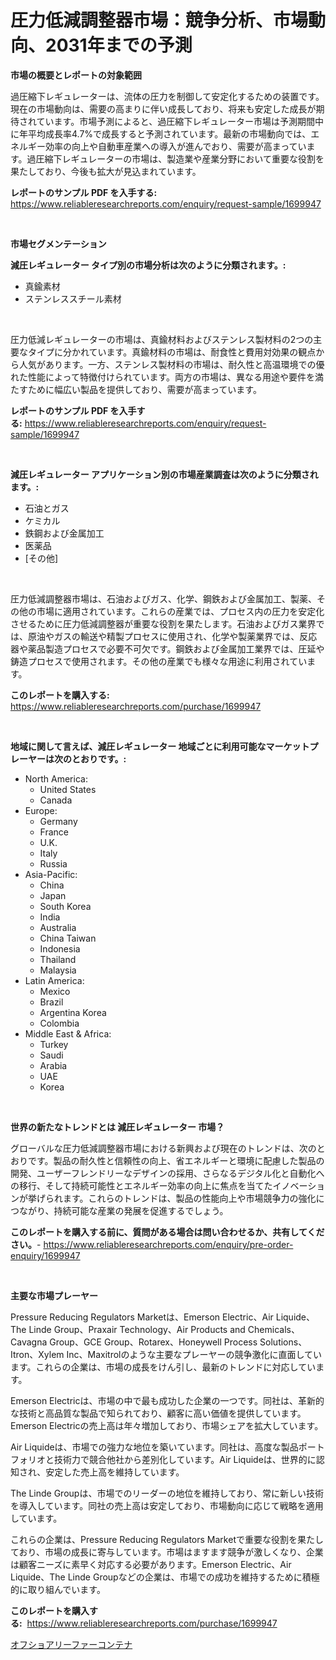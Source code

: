 <p><h1>圧力低減調整器市場：競争分析、市場動向、2031年までの予測</h1></p><p><strong>市場の概要とレポートの対象範囲</strong></p>
<p><p>過圧縮下レギュレーターは、流体の圧力を制御して安定化するための装置です。現在の市場動向は、需要の高まりに伴い成長しており、将来も安定した成長が期待されています。市場予測によると、過圧縮下レギュレーター市場は予測期間中に年平均成長率4.7%で成長すると予測されています。最新の市場動向では、エネルギー効率の向上や自動車産業への導入が進んでおり、需要が高まっています。過圧縮下レギュレーターの市場は、製造業や産業分野において重要な役割を果たしており、今後も拡大が見込まれています。</p></p>
<p><strong>レポートのサンプル PDF を入手する:</strong> <a href="https://www.reliableresearchreports.com/enquiry/request-sample/1699947">https://www.reliableresearchreports.com/enquiry/request-sample/1699947</a></p>
<p>&nbsp;</p>
<p><strong>市場セグメンテーション</strong></p>
<p><strong>減圧レギュレーター タイプ別の市場分析は次のように分類されます。:</strong></p>
<p><ul><li>真鍮素材</li><li>ステンレススチール素材</li></ul></p>
<p>&nbsp;</p>
<p><p>圧力低減レギュレーターの市場は、真鍮材料およびステンレス製材料の2つの主要なタイプに分かれています。真鍮材料の市場は、耐食性と費用対効果の観点から人気があります。一方、ステンレス製材料の市場は、耐久性と高温環境での優れた性能によって特徴付けられています。両方の市場は、異なる用途や要件を満たすために幅広い製品を提供しており、需要が高まっています。</p></p>
<p><strong>レポートのサンプル PDF を入手する:</strong>&nbsp;<a href="https://www.reliableresearchreports.com/enquiry/request-sample/1699947">https://www.reliableresearchreports.com/enquiry/request-sample/1699947</a></p>
<p>&nbsp;</p>
<p><strong> 減圧レギュレーター アプリケーション別の市場産業調査は次のように分類されます。:</strong></p>
<p><ul><li>石油とガス</li><li>ケミカル</li><li>鉄鋼および金属加工</li><li>医薬品</li><li>[その他]</li></ul></p>
<p>&nbsp;</p>
<p><p>圧力低減調整器市場は、石油およびガス、化学、鋼鉄および金属加工、製薬、その他の市場に適用されています。これらの産業では、プロセス内の圧力を安定化させるために圧力低減調整器が重要な役割を果たします。石油およびガス業界では、原油やガスの輸送や精製プロセスに使用され、化学や製薬業界では、反応器や薬品製造プロセスで必要不可欠です。鋼鉄および金属加工業界では、圧延や鋳造プロセスで使用されます。その他の産業でも様々な用途に利用されています。</p></p>
<p><strong>このレポートを購入する:</strong>&nbsp; <a href="https://www.reliableresearchreports.com/purchase/1699947">https://www.reliableresearchreports.com/purchase/1699947</a></p>
<p>&nbsp;</p>
<p><strong>地域に関して言えば、減圧レギュレーター 地域ごとに利用可能なマーケットプレーヤーは次のとおりです。:</strong></p>
<p><ul>
    <li>
        North America:
        <ul>
            <li>United States</li>
            <li>Canada</li>
        </ul>
    </li>
    <li>
        Europe:
        <ul>
            <li>Germany</li>
            <li>France</li>
            <li>U.K.</li>
            <li>Italy</li>
            <li>Russia</li>
        </ul>
    </li>
    <li>
        Asia-Pacific:
        <ul>
            <li>China</li>
            <li>Japan</li>
            <li>South Korea</li>
            <li>India</li>
            <li>Australia</li>
            <li>China Taiwan</li>
            <li>Indonesia</li>
            <li>Thailand</li>
            <li>Malaysia</li>
        </ul>
    </li>
    <li>
        Latin America:
        <ul>
            <li>Mexico</li>
            <li>Brazil</li>
            <li>Argentina Korea</li>
            <li>Colombia</li>
        </ul>
    </li>
    <li>
        Middle East & Africa:
        <ul>
            <li>Turkey</li>
            <li>Saudi</li>
            <li>Arabia</li>
            <li>UAE</li>
            <li>Korea</li>
        </ul>
    </li>
    </ul></p>
<p>&nbsp;</p>
<p><strong>世界の新たなトレンドとは 減圧レギュレーター 市場？</strong></p>
<p><p>グローバルな圧力低減調整器市場における新興および現在のトレンドは、次のとおりです。製品の耐久性と信頼性の向上、省エネルギーと環境に配慮した製品の開発、ユーザーフレンドリーなデザインの採用、さらなるデジタル化と自動化への移行、そして持続可能性とエネルギー効率の向上に焦点を当てたイノベーションが挙げられます。これらのトレンドは、製品の性能向上や市場競争力の強化につながり、持続可能な産業の発展を促進するでしょう。</p></p>
<p><strong>このレポートを購入する前に、質問がある場合は問い合わせるか、共有してください。</strong>- <a href="https://www.reliableresearchreports.com/enquiry/pre-order-enquiry/1699947">https://www.reliableresearchreports.com/enquiry/pre-order-enquiry/1699947</a></p>
<p>&nbsp;</p>
<p><strong>主要な市場プレーヤー</strong></p>
<p><p>Pressure Reducing Regulators Marketは、Emerson Electric、Air Liquide、The Linde Group、Praxair Technology、Air Products and Chemicals、Cavagna Group、GCE Group、Rotarex、Honeywell Process Solutions、Itron、Xylem Inc、Maxitrolのような主要なプレーヤーの競争激化に直面しています。これらの企業は、市場の成長をけん引し、最新のトレンドに対応しています。</p><p>Emerson Electricは、市場の中で最も成功した企業の一つです。同社は、革新的な技術と高品質な製品で知られており、顧客に高い価値を提供しています。Emerson Electricの売上高は年々増加しており、市場シェアを拡大しています。</p><p>Air Liquideは、市場での強力な地位を築いています。同社は、高度な製品ポートフォリオと技術力で競合他社から差別化しています。Air Liquideは、世界的に認知され、安定した売上高を維持しています。</p><p>The Linde Groupは、市場でのリーダーの地位を維持しており、常に新しい技術を導入しています。同社の売上高は安定しており、市場動向に応じて戦略を適用しています。</p><p>これらの企業は、Pressure Reducing Regulators Marketで重要な役割を果たしており、市場の成長に寄与しています。市場はますます競争が激しくなり、企業は顧客ニーズに素早く対応する必要があります。Emerson Electric、Air Liquide、The Linde Groupなどの企業は、市場での成功を維持するために積極的に取り組んでいます。</p></p>
<p><strong>このレポートを購入する:</strong>&nbsp;&nbsp;<a href="https://www.reliableresearchreports.com/purchase/1699947">https://www.reliableresearchreports.com/purchase/1699947</a></p>
<p><p><a href="https://github.com/EstaSprer20231/Market-Research-Report-List-1/blob/main/91315127945.md">オフショアリーファーコンテナ</a></p></p>